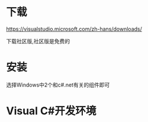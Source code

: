 # 下载

https://visualstudio.microsoft.com/zh-hans/downloads/

下载社区版,社区版是免费的

# 安装

选择Windows中2个和c#.net有关的组件即可

# Visual C#开发环境

